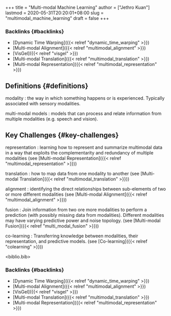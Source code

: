 +++
title = "Multi-modal Machine Learning"
author = ["Jethro Kuan"]
lastmod = 2020-05-31T20:20:01+08:00
slug = "multimodal_machine_learning"
draft = false
+++

### Backlinks {#backlinks}

- [Dynamic Time Warping]({{< relref "dynamic_time_warping" >}})
- [Multi-modal Alignment]({{< relref "multimodal_alignment" >}})
- [VisGel]({{< relref "visgel" >}})
- [Multi-modal Translation]({{< relref "multimodal_translation" >}})
- [Multi-modal Representation]({{< relref "multimodal_representation" >}})

## Definitions {#definitions}

modality
: the way in which something happens or is experienced.
Typically associated with sensory modalities.

multi-modal models
: models that can process and relate information
from multiple modalities (e.g. speech and vision).

## Key Challenges {#key-challenges}

representation
: learning how to represent and summarize multimodal
data in a way that exploits the complementarity and redundancy of
multiple modalities (see [Multi-modal Representation]({{< relref "multimodal_representation" >}}))

translation
: how to map data from one modality to another (see
[Multi-modal Translation]({{< relref "multimodal_translation" >}}))

alignment
: identifying the direct relationships between
sub-elements of two or more different modalities (see [Multi-modal
Alignment]({{< relref "multimodal_alignment" >}}))

fusion
: Join information from two ore more modalities to perform a
prediction (with possibly missing data from modalities). Different
modalities may have varying predictive power and noise topology.
(see [Multi-modal Fusion]({{< relref "multi_modal_fusion" >}}))

co-learning
: Transferring knowledge between modalities, their
representation, and predictive models. (see [Co-learning]({{< relref "colearning" >}}))

<biblio.bib>

### Backlinks {#backlinks}

- [Dynamic Time Warping]({{< relref "dynamic_time_warping" >}})
- [Multi-modal Alignment]({{< relref "multimodal_alignment" >}})
- [VisGel]({{< relref "visgel" >}})
- [Multi-modal Translation]({{< relref "multimodal_translation" >}})
- [Multi-modal Representation]({{< relref "multimodal_representation" >}})
